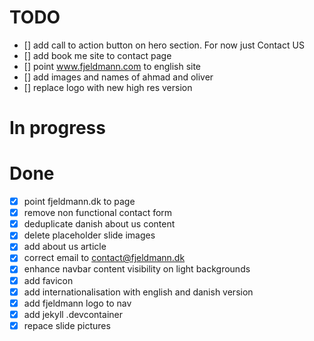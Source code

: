 # TODO

- [] add call to action button on hero section. For now just Contact US 
- [] add book me site to contact page
- [] point www.fjeldmann.com to english site
- [] add images and names of ahmad and oliver
- [] replace logo with new high res version

# In progress


# Done

- [x] point fjeldmann.dk to page 
- [x] remove non functional contact form  
- [x] deduplicate danish about us content
- [x] delete placeholder slide images
- [x] add about us article
- [x] correct email to contact@fjeldmann.dk
- [x] enhance navbar content visibility on light backgrounds
- [x] add favicon
- [x] add internationalisation with english and danish version
- [x] add fjeldmann logo to nav
- [x] add jekyll .devcontainer 
- [x] repace slide pictures  
